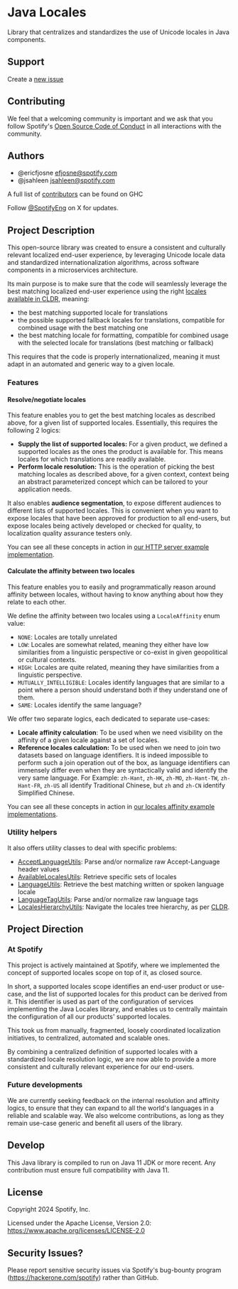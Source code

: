 # Java Locales

Library that centralizes and standardizes the use of Unicode locales in Java components.

## Support

Create a [new issue](https://github.com/spotify/java-locales/issues/new)

## Contributing

We feel that a welcoming community is important and we ask that you follow Spotify's
[Open Source Code of Conduct](https://github.com/spotify/code-of-conduct/blob/master/code-of-conduct.md)
in all interactions with the community.

## Authors

* @ericfjosne <efjosne@spotify.com>
* @jsahleen <jsahleen@spotify.com>

A full list of [contributors](https://github.com/spotify/java-locales/graphs/contributors?type=a)
can be found on GHC

Follow [@SpotifyEng](https://x.com/spotifyeng) on X for updates.

## Project Description

This open-source library was created to ensure a consistent and culturally relevant localized
end-user experience, by leveraging Unicode locale data and standardized internationalization
algorithms, across software components in a microservices architecture.

Its main purpose is to make sure that the code will seamlessly leverage the best matching localized
end-user experience using the right [locales available in CLDR](https://cldr.unicode.org/), meaning:

- the best matching supported locale for translations
- the possible supported fallback locales for translations, compatible for combined usage with the
  best matching one
- the best matching locale for formatting, compatible for combined usage with the selected locale
  for translations (best matching or fallback)

This requires that the code is properly internationalized, meaning it must adapt in an automated and
generic way to a given locale.

### Features

#### Resolve/negotiate locales

This feature enables you to get the best matching locales as described above, for a given list of
supported locales. Essentially, this requires the following 2 logics:

- **Supply the list of supported locales:** For a given product, we defined a supported locales as
  the ones the product is available for. This means locales for which translations are readily
  available.
- **Perform locale resolution:** This is the operation of picking the best matching locales as
  described above, for a given context, context being an abstract parameterized concept which can be
  tailored to your application needs.

It also enables **audience segmentation**, to expose different audiences to different lists of
supported locales. This is convenient when you want to expose locales that have been approved for
production to all end-users, but expose locales being actively developed or checked for quality, to
localization quality assurance testers only.

You can see all these concepts in action
in [our HTTP server example implementation](./examples/locales-http-examples).

#### Calculate the affinity between two locales

This feature enables you to easily and programmatically reason around affinity between locales,
without having to know anything about how they relate to each other.

We define the affinity between two locales using a `LocaleAffinity` enum value:

- `NONE`: Locales are totally unrelated
- `LOW`: Locales are somewhat related, meaning they either have low similarities from a linguistic
  perspective or co-exist in given geopolitical or cultural contexts.
- `HIGH`: Locales are quite related, meaning they have similarities from a linguistic perspective.
- `MUTUALLY_INTELLIGIBLE`: Locales identify languages that are similar to a point where a person
  should understand both if they understand one of them.
- `SAME`: Locales identify the same language?

We offer two separate logics, each dedicated to separate use-cases:

- **Locale affinity calculation**: To be used when we need visibility on the affinity of a given
  locale against a set of locales.
- **Reference locales calculation:** To be used when we need to join two datasets based on language
  identifiers. It is indeed impossible to perform such a join operation out of the box, as language
  identifiers can immensely differ even when they are syntactically valid and identify the very same
  language. For Example: `zh-Hant`, `zh-HK`, `zh-MO`, `zh-Hant-TW`, `zh-Hant-FR`, `zh-US` all
  identify Traditional Chinese, but `zh` and `zh-CN` identify Simplified Chinese.

You can see all these concepts in action
in [our locales affinity example implementations](./examples/locales-affinity-examples).

### Utility helpers

It also offers utility classes to deal with specific problems:

- [AcceptLanguageUtils](./locales-utils/src/main/java/com/spotify/i18n/locales/utils/acceptlanguage/AcceptLanguageUtils.java):
  Parse and/or normalize raw Accept-Language header values
- [AvailableLocalesUtils](./locales-utils/src/main/java/com/spotify/i18n/locales/utils/available/AvailableLocalesUtils.java):
  Retrieve specific sets of locales
- [LanguageUtils](./locales-utils/src/main/java/com/spotify/i18n/locales/utils/language/LanguageUtils.java):
  Retrieve the best matching written or spoken language locale
- [LanguageTagUtils](./locales-utils/src/main/java/com/spotify/i18n/locales/utils/languagetag/LanguageTagUtils.java):
  Parse and/or normalize raw language tags
- [LocalesHierarchyUtils](./locales-utils/src/main/java/com/spotify/i18n/locales/utils/hierarchy/LocalesHierarchyUtils.java):
  Navigate the locales tree hierarchy, as per [CLDR](https://cldr.unicode.org/).

## Project Direction

### At Spotify

This project is actively maintained at Spotify, where we implemented the concept of supported
locales scope on top of it, as closed source.

In short, a supported locales scope identifies an end-user product or use-case, and the list of
supported locales for this product can be derived from it. This identifier is used as part of the
configuration of services implementing the Java Locales library, and enables us to centrally
maintain the configuration of all our products' supported locales.

This took us from manually, fragmented, loosely coordinated localization initiatives, to
centralized, automated and scalable ones.

By combining a centralized definition of supported locales with a standardized locale resolution
logic, we are now able to provide a more consistent and culturally relevant experience for our
end-users.

### Future developments

We are currently seeking feedback on the internal resolution and affinity logics, to ensure that
they can expand to all the world's languages in a reliable and scalable way. We also welcome
contributions, as long as they remain use-case generic and benefit all users of the library.

## Develop

This Java library is compiled to run on Java 11 JDK or more recent. Any contribution must ensure
full compatibility with Java 11.

## License

Copyright 2024 Spotify, Inc.

Licensed under the Apache License, Version 2.0: https://www.apache.org/licenses/LICENSE-2.0

## Security Issues?

Please report sensitive security issues via Spotify's bug-bounty
program (https://hackerone.com/spotify) rather than GitHub.

